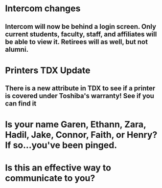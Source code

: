 # Intercom changes
## Intercom will now be behind a login screen. Only current students, faculty, staff, and affiliates will be able to view it. Retirees will as well, but not alumni.

# Printers TDX Update
## There is a new attribute in TDX to see if a printer is covered under Toshiba's warranty! See if you can find it

# Is your name Garen, Ethann, Zara, Hadil, Jake, Connor, Faith, or Henry? If so...you've been pinged.

# Is this an effective way to communicate to you?
